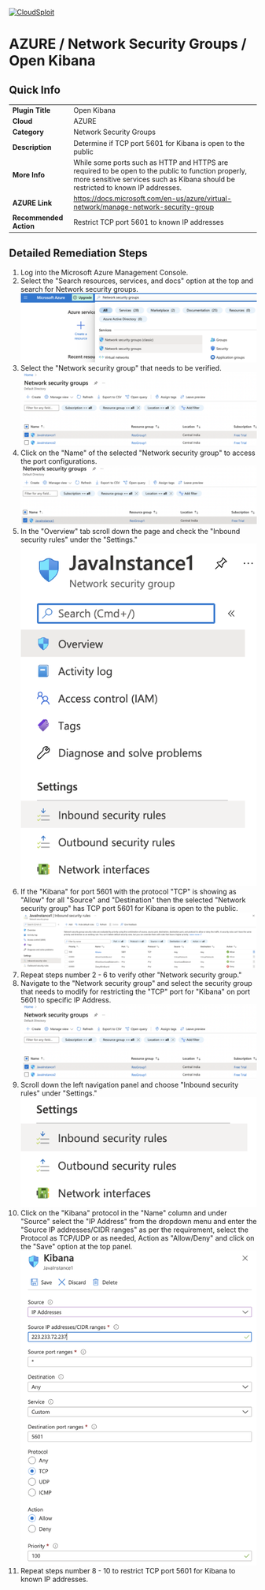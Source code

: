 [![CloudSploit](https://cloudsploit.com/img/logo-new-big-text-100.png "CloudSploit")](https://cloudsploit.com)

# AZURE / Network Security Groups / Open Kibana

## Quick Info

| | |
|-|-|
| **Plugin Title** | Open Kibana |
| **Cloud** | AZURE |
| **Category** | Network Security Groups |
| **Description** | Determine if TCP port 5601 for Kibana is open to the public |
| **More Info** | While some ports such as HTTP and HTTPS are required to be open to the public to function properly, more sensitive services such as Kibana should be restricted to known IP addresses. |
| **AZURE Link** | https://docs.microsoft.com/en-us/azure/virtual-network/manage-network-security-group |
| **Recommended Action** | Restrict TCP port 5601 to known IP addresses |

## Detailed Remediation Steps

1. Log into the Microsoft Azure Management Console.
2. Select the "Search resources, services, and docs" option at the top and search for Network security groups. </br> <img src="/resources/azure/networksecuritygroups/open-kibana/step2.png"/>
3. Select the "Network security group" that needs to be verified. </br> <img src="/resources/azure/networksecuritygroups/open-kibana/step3.png"/>
4. Click on the "Name" of the selected "Network security group" to access the port configurations. </br> <img src="/resources/azure/networksecuritygroups/open-kibana/step4.png"/>
5. In the "Overview" tab scroll down the page and check the "Inbound security rules" under the "Settings." </br> <img src="/resources/azure/networksecuritygroups/open-kibana/step5.png"/>
6. If the "Kibana" for port 5601 with the protocol "TCP" is showing as "Allow" for all "Source" and "Destination" then the selected  "Network security group" has TCP port 5601 for Kibana is open to the public. </br> <img src="/resources/azure/networksecuritygroups/open-kibana/step6.png"/>
7. Repeat steps number 2 - 6 to verify other "Network security group." </br>
8. Navigate to the "Network security group" and select the security group that needs to modify for restricting the "TCP" port for "Kibana" on port 5601 to specific IP Address.</br> <img src="/resources/azure/networksecuritygroups/open-kibana/step8.png"/>
9. Scroll down the left navigation panel and choose "Inbound security rules" under "Settings."</br> <img src="/resources/azure/networksecuritygroups/open-kibana/step9.png"/>
10. Click on the "Kibana" protocol in the "Name" column and under "Source" select the "IP Address" from the dropdown menu and enter the "Source IP addresses/CIDR ranges" as per the requirement, select the Protocol as TCP/UDP or as needed, Action as "Allow/Deny" and click on the "Save" option at the top panel. </br> <img src="/resources/azure/networksecuritygroups/open-kibana/step10.png"/>
11. Repeat steps number 8 - 10 to restrict TCP port 5601 for Kibana to known IP addresses.</br>
